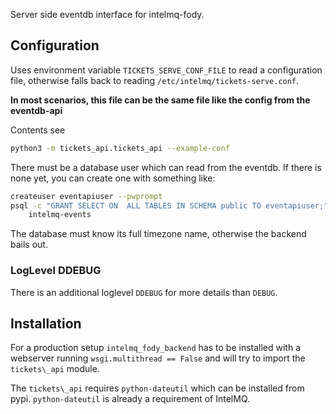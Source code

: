 Server side eventdb interface for intelmq-fody.

## Configuration
Uses environment variable ```TICKETS_SERVE_CONF_FILE``` to read
a configuration file, otherwise falls back to
reading `/etc/intelmq/tickets-serve.conf`.

**In most scenarios, this file can be the same file like the config from the eventdb-api**

Contents see
```sh
python3 -m tickets_api.tickets_api --example-conf
```
There must be a database user which can read from the eventdb.
If there is none yet, you can create one with something like:

```sh
createuser eventapiuser --pwprompt
psql -c "GRANT SELECT ON  ALL TABLES IN SCHEMA public TO eventapiuser;" \
    intelmq-events
```

The database must know its full timezone name, otherwise the backend bails out.


### LogLevel DDEBUG

There is an additional loglevel `DDEBUG`
for more details than `DEBUG`.

## Installation
For a production setup `intelmq_fody_backend` has to be installed
with a webserver running `wsgi.multithread == False` and will try
to import the `tickets\_api` module.

The `tickets\_api` requires `python-dateutil` which can be installed from pypi.
`python-dateutil` is already a requirement of IntelMQ.
